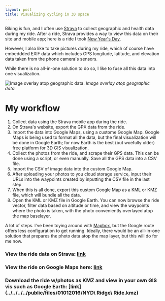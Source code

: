 ```yaml
---
layout: post
title: Visualizing cycling in 3D space
---
```


Biking is fun, and I often use [Strava](http://strava.com) to collect geographic and health data during my ride. After a ride, Strava provides a way to view this data on their site and mobile app; here is a ride I took [New Year's Day](https://www.strava.com/activities/460853226).

However, I also like to take pictures during my ride, which of course have embeddded EXIF data which includes GPS longitude, latitude, and elevation data taken from the phone camera's sensors.

While there is no all-in-one solution to do so, I like to fuse all this data into one visualization. 

![Image overlay atop geographic data.](../../../../public/img/post_img/2016-01-01-visualizing-cycling-3d.png "Image overlay atop geographic data.")
*Image overlay atop geographic data.*

# My workflow
1. Collect data using the Strava mobile app during the ride.
2. On Strava's website, export the GPX data from the ride.
3. Import the data into Google Maps, using a custome Google Map. Google Maps is being used to format all the data, but the final visualization will be done in Google Earth; for now Earth is the best (but woefully older) free platform for 3D GIS visualization.
4. Collect the photos from the ride, and scrape their GPS data. This can be done using a script, or even manually. Save all the GPS data into a CSV file.
5. Import the CSV of image data into the custom Google Map.
6. After uploading your photos to you cloud storage service, input their URLs into the waypoints created by inputting the CSV file in the last step.
7. When this is all done, export this custom Google Map as a KML or KMZ file, which will bundle all the data.
8. Open the KML or KMZ file in Google Earth. You can now browse the ride vector, filter data based on altitude or time, and view the waypoints where the photo is taken, with the photo conveniently overlayed atop the map baselayer.

A lot of steps. I've been toying around with [Mapbox](https://www.mapbox.com), but the Google route offers less configuration to get running. Ideally, there would be an all-in-one solution that prepares the photo data atop the map layer, but this will do for me now.

### View the ride data on Strava: [link](https://www.strava.com/activities/460853226)
### View the ride on Google Maps here: [link](https://www.google.com/maps/d/u/1/viewer?mid=zVfxGx3ZeYjc.kGD_ozKbdMO0)
### Download the ride w/photos as KMZ and view in your own GIS vis such as Google Earth: [link](../../../../public/files/01012016/NYD\ Ridge\ Ride.kmz)